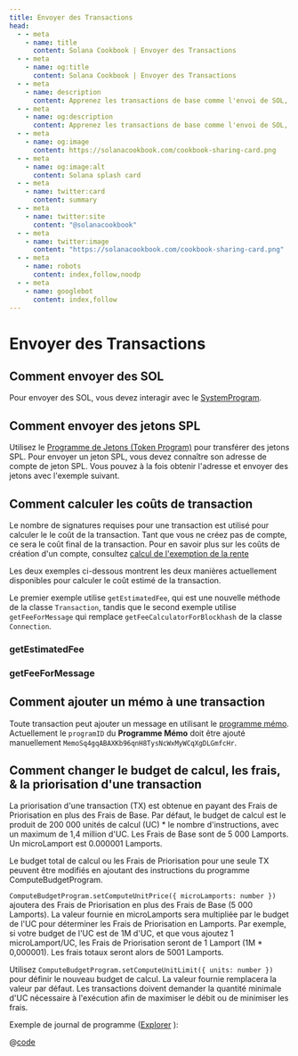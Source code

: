 ```yaml
---
title: Envoyer des Transactions
head:
  - - meta
    - name: title
      content: Solana Cookbook | Envoyer des Transactions
  - - meta
    - name: og:title
      content: Solana Cookbook | Envoyer des Transactions
  - - meta
    - name: description
      content: Apprenez les transactions de base comme l'envoi de SOL, l'envoi de jetons SPL, le calcul du coût de la transaction, et d'autres références pour construire sur Solana dans le Solana cookbook.
  - - meta
    - name: og:description
      content: Apprenez les transactions de base comme l'envoi de SOL, l'envoi de jetons SPL, le calcul du coût de la transaction, et d'autres références pour construire sur Solana dans le Solana cookbook.
  - - meta
    - name: og:image
      content: https://solanacookbook.com/cookbook-sharing-card.png
  - - meta
    - name: og:image:alt
      content: Solana splash card
  - - meta
    - name: twitter:card
      content: summary
  - - meta
    - name: twitter:site
      content: "@solanacookbook"
  - - meta
    - name: twitter:image
      content: "https://solanacookbook.com/cookbook-sharing-card.png"
  - - meta
    - name: robots
      content: index,follow,noodp
  - - meta
    - name: googlebot
      content: index,follow
---
```


# Envoyer des Transactions

## Comment envoyer des SOL

Pour envoyer des SOL, vous devez interagir avec le [SystemProgram][1].

<SolanaCodeGroup>
  <SolanaCodeGroupItem title="TS" active>

  <template v-slot:default>

@[code](@/code/basic-transactions/sending-sol/sending-sol.en.ts)

  </template>

  <template v-slot:preview>

@[code](@/code/basic-transactions/sending-sol/sending-sol.preview.en.ts)

  </template>

  </SolanaCodeGroupItem>
  <SolanaCodeGroupItem title="Python">
  <template v-slot:default>

@[code](@/code/basic-transactions/sending-sol/sending-sol.en.py)

  </template>

  <template v-slot:preview>

@[code](@/code/basic-transactions/sending-sol/sending-sol.preview.en.py)

  </template>
  </SolanaCodeGroupItem>
  <SolanaCodeGroupItem title="Wallet-Adapter">
  <template v-slot:default>

@[code](@/code/basic-transactions/sending-sol/sending-sol.adapter.en.tsx)

  </template>

  <template v-slot:preview>

@[code](@/code/basic-transactions/sending-sol/sending-sol.adapter.preview.en.tsx)

  </template>
  </SolanaCodeGroupItem>
   <SolanaCodeGroupItem title="Rust" active>
  <template v-slot:default>

@[code](@/code/basic-transactions/sending-sol/sending-sol.en.rs)

  </template>

  <template v-slot:preview>

@[code](@/code/basic-transactions/sending-sol/sending-sol.preview.rs)

  </template>
  </SolanaCodeGroupItem>
  <SolanaCodeGroupItem title="CLI">
  <template v-slot:default>

@[code](@/code/basic-transactions/sending-sol/sending-sol.en.sh)

  </template>

  <template v-slot:preview>

@[code](@/code/basic-transactions/sending-sol/sending-sol.en.sh)

  </template>
  </SolanaCodeGroupItem>

</SolanaCodeGroup>

[1]: https://docs.solana.com/developing/runtime-facilities/programs#system-program

## Comment envoyer des jetons SPL

Utilisez le [Programme de Jetons (Token Program)][1] pour transférer des jetons SPL. Pour envoyer un jeton SPL, vous devez connaître son adresse de compte de jeton SPL. Vous pouvez à la fois obtenir l'adresse et envoyer des jetons avec l'exemple suivant.

<SolanaCodeGroup>
  <SolanaCodeGroupItem title="TS" active>

  <template v-slot:default>

@[code](@/code/basic-transactions/sending-spl-token/sending-spl-token.en.ts)

  </template>

  <template v-slot:preview>

@[code](@/code/basic-transactions/sending-spl-token/sending-spl-token.preview.en.ts)

  </template>

  </SolanaCodeGroupItem>
  <SolanaCodeGroupItem title="Wallet-Adapter">
  <template v-slot:default>

@[code](@/code/basic-transactions/sending-spl-token/sending-spl-token.adapter.en.tsx)

  </template>

  <template v-slot:preview>

@[code](@/code/basic-transactions/sending-spl-token/sending-spl-token.adapter.preview.en.tsx)

  </template>
  </SolanaCodeGroupItem>
  <SolanaCodeGroupItem title="CLI">
  <template v-slot:default>

@[code](@/code/basic-transactions/sending-spl-token/sending-spl-token.en.sh)

  </template>

  <template v-slot:preview>

@[code](@/code/basic-transactions/sending-spl-token/sending-spl-token.en.sh)

  </template>
  </SolanaCodeGroupItem>

</SolanaCodeGroup>

[1]: https://spl.solana.com/token

## Comment calculer les coûts de transaction

Le nombre de signatures requises pour une transaction est utilisé pour calculer le le coût de la transaction. Tant que vous ne créez pas de compte, ce sera le coût final de la transaction. Pour en savoir plus sur les coûts de création d'un compte, consultez [calcul de l'exemption de la rente](accounts.md#calculating-rent-exemption)

Les deux exemples ci-dessous montrent les deux manières actuellement disponibles pour calculer le coût estimé de la transaction.

Le premier exemple utilise `getEstimatedFee`, qui est une nouvelle méthode de la classe `Transaction`, tandis que le second exemple utilise `getFeeForMessage` qui remplace `getFeeCalculatorForBlockhash` de la classe `Connection`.

### getEstimatedFee
<SolanaCodeGroup>
    <SolanaCodeGroupItem title="TS" active>

  <template v-slot:default>

@[code](@/code/basic-transactions/calc-tx-cost/calc-tx-est-fees.en.ts)

  </template>

  <template v-slot:preview>

@[code](@/code/basic-transactions/calc-tx-cost/calc-tx-est-fees.preview.en.ts)

  </template>

  </SolanaCodeGroupItem>
</SolanaCodeGroup>

### getFeeForMessage
<SolanaCodeGroup>
    <SolanaCodeGroupItem title="TS" active>

  <template v-slot:default>

@[code](@/code/basic-transactions/calc-tx-cost/calc-tx-est-fees-for-message.en.ts)

  </template>

  <template v-slot:preview>

@[code](@/code/basic-transactions/calc-tx-cost/calc-tx-est-fees-for-message.preview.en.ts)

  </template>

  </SolanaCodeGroupItem>
</SolanaCodeGroup>

## Comment ajouter un mémo à une transaction

Toute transaction peut ajouter un message en utilisant le [programme mémo][2].
Actuellement le `programID` du **Programme Mémo** doit être ajouté manuellement `MemoSq4gqABAXKb96qnH8TysNcWxMyWCqXgDLGmfcHr`.

<SolanaCodeGroup>
  <SolanaCodeGroupItem title="TS" active>

  <template v-slot:default>

@[code](@/code/basic-transactions/memo/memo.en.ts)

  </template>

  <template v-slot:preview>

@[code](@/code/basic-transactions/memo/memo.preview.en.ts)

  </template>

  </SolanaCodeGroupItem>
  <SolanaCodeGroupItem title="Wallet-Adapter">
  <template v-slot:default>

@[code](@/code/basic-transactions/memo/memo.adapter.en.tsx)

  </template>

  <template v-slot:preview>

@[code](@/code/basic-transactions/memo/memo.adapter.preview.en.tsx)

  </template>
  </SolanaCodeGroupItem>
  <SolanaCodeGroupItem title="CLI">
  <template v-slot:default>

@[code](@/code/basic-transactions/memo/memo.en.sh)

  </template>

  <template v-slot:preview>

@[code](@/code/basic-transactions/memo/memo.en.sh)

  </template>
  </SolanaCodeGroupItem>

</SolanaCodeGroup>

## Comment changer le budget de calcul, les frais, &amp; la priorisation d'une transaction
La priorisation d'une transaction (TX) est obtenue en payant des Frais de Priorisation en plus des Frais de Base. Par défaut, le budget de calcul est le produit de 200 000 unités de calcul (UC) * le nombre d'instructions, avec un maximum de 1,4 million d'UC. Les Frais de Base sont de 5 000 Lamports. Un microLamport est 0.000001 Lamports.

Le budget total de calcul ou les Frais de Priorisation pour une seule TX peuvent être modifiés en ajoutant des instructions du programme ComputeBudgetProgram.

`ComputeBudgetProgram.setComputeUnitPrice({ microLamports: number })` 
ajoutera des Frais de Priorisation en plus des Frais de Base (5 000 Lamports). La valeur fournie en microLamports sera multipliée par le budget de l'UC pour déterminer les Frais de Priorisation en Lamports. Par exemple, si votre budget de l'UC est de 1M d'UC, et que vous 
ajoutez 1 microLamport/UC, les Frais de Priorisation seront de 1 Lamport (1M * 0,000001). 
Les frais totaux seront alors de 5001 Lamports.

Utilisez `ComputeBudgetProgram.setComputeUnitLimit({ units: number })` pour définir le nouveau budget de calcul. La valeur fournie remplacera la valeur par défaut. 
Les transactions doivent demander la quantité minimale d'UC nécessaire à l'exécution afin de maximiser le débit ou de minimiser les frais.

<SolanaCodeGroup>
  <SolanaCodeGroupItem title="TS" active>

  <template v-slot:default>

@[code](@/code/basic-transactions/compute-budget/computeBudget.en.tsx)

  </template>

  <template v-slot:preview>

@[code](@/code/basic-transactions/compute-budget/computeBudget.preview.en.tsx))

  </template>

  </SolanaCodeGroupItem>
  <SolanaCodeGroupItem title="Rust">
  <template v-slot:default>

@[code](@/code/basic-transactions/compute-budget/computeBudget.en.rs))

  </template>

  <template v-slot:preview>

@[code](@/code/basic-transactions/compute-budget/computeBudget.preview.en.rs))

  </template>
  </SolanaCodeGroupItem>

</SolanaCodeGroup>

Exemple de journal de programme ([Explorer](https://explorer.solana.com/tx/2mNPXeoy3kFxo12L8avsEoep65S4Ehvw2sheduDrAXbmmNJwTtXNmUrb5MM3s15eki2MWSQrwyKGAUQFZ9wAGo9K/) ):

<CodeGroup>
  <CodeGroupItem title="Log Output">

  @[code](@/code/basic-transactions/compute-budget/log_output.txt)

  </CodeGroupItem>
</CodeGroup>


[2]: https://spl.solana.com/memo
